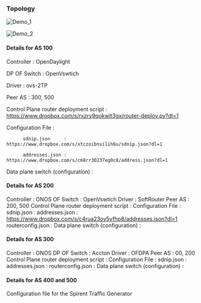 ### Topology

![Demo_1](https://www.dropbox.com/s/38j0i8e3zuojil6/OTI_Demo_1.png?dl=1)

![Demo_2](https://www.dropbox.com/s/oii5gw88qjchzcb/OTI_Demo_2.png?dl=1)

#### Details for AS 100

Controller    : OpenDaylight

DP OF Switch  : OpenVswtich

Driver        : ovs-2TP

Peer AS       : 300, 500

Control Plane router deployment script : https://www.dropbox.com/s/rxzry9qokwit3gx/router-deploy.py?dl=1

Configuration File :

          sdnip.json     : https://www.dropbox.com/s/xtczoibnvilih6u/sdnip.json?dl=1

          addresses.json : https://www.dropbox.com/s/cm8rr30237eg0c8/address.json?dl=1

Data plane switch (configuration) :



#### Details for AS 200

Controller : ONOS
OF Switch  : OpenVswtich
Driver     : SoftRouter
Peer AS    : 200, 500
Control Plane router deployment script :
Configuration File :
          sdnip.json        :
          addresses.json    : https://www.dropbox.com/s/c4rua23oy5vfhp8/addresses.json?dl=1
          routerconfig.json :
Data plane switch (configuration) :

#### Details for AS 300

Controller    : ONOS
DP OF Switch  : Accton
Driver        : OFDPA
Peer AS       : 00, 200
Control Plane router deployment script :
Configuration File :
          sdnip.json        :
          addresses.json    :
          routerconfig.json :
Data plane switch (configuration) :


#### Details for AS 400 and 500
Configuration file for the Spirent Traffic Generator
